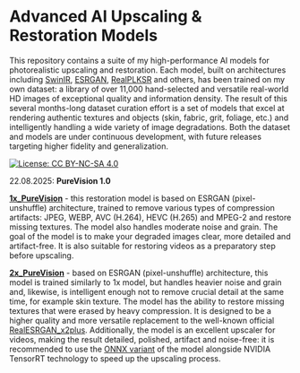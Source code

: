 # Advanced AI Upscaling & Restoration Models
This repository contains a suite of my high-performance AI models for photorealistic upscaling and restoration. Each model, built on architectures including [SwinIR](https://github.com/JingyunLiang/SwinIR), [ESRGAN](https://github.com/xinntao/Real-ESRGAN), [RealPLKSR](https://github.com/dslisleedh/PLKSR) and others, has been trained on my own dataset: a library of over 11,000 hand-selected and versatile real-world HD images of exceptional quality and information density. The result of this several months-long dataset curation effort is a set of models that excel at rendering authentic textures and objects (skin, fabric, grit, foliage, etc.) and intelligently handling a wide variety of image degradations. Both the dataset and models are under continuous development, with future releases targeting higher fidelity and generalization.

[![License: CC BY-NC-SA 4.0](https://img.shields.io/badge/License-CC%20BY--NC--SA%204.0-lightgrey.svg)](https://creativecommons.org/licenses/by-nc-sa/4.0/)

22.08.2025: **PureVision 1.0**

[**1x_PureVision**](https://github.com/daredevilstudio/AI-upscaling-models/releases/download/PureVision/1x_PureVision.pth) - this restoration model is based on ESRGAN (pixel-unshuffle) architecture, trained to remove various types of compression artifacts: JPEG, WEBP, AVC (H.264), HEVC (H.265) and MPEG-2 and restore missing textures. The model also handles moderate noise and grain. The goal of the model is to make your degraded images clear, more detailed and artifact-free. It is also suitable for restoring videos as a preparatory step before upscaling. 

[**2x_PureVision**](https://github.com/daredevilstudio/AI-upscaling-models/releases/download/PureVision/2x_PureVision.pth) - based on ESRGAN (pixel-unshuffle) architecture, this model is trained similarly to 1x model, but handles heavier noise and grain and, likewise, is intelligent enough not to remove crucial detail at the same time, for example skin texture. The model has the ability to restore missing textures that were erased by heavy compression. It is designed to be a higher quality and more versatile replacement to the well-known official [RealESRGAN_x2plus](https://github.com/xinntao/Real-ESRGAN/releases/tag/v0.2.1). Additionally, the model is an excellent upscaler for videos, making the result detailed, polished, artifact and noise-free: it is recommended to use the [ONNX variant](https://github.com/daredevilstudio/AI-upscaling-models/releases/download/PureVision/2x_PureVision.onnx) of the model alongside NVIDIA TensorRT technology to speed up the upscaling process.
